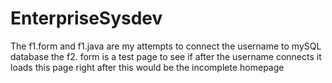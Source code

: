 # EnterpriseSysdev
The f1.form and f1.java are my attempts to connect the username to mySQL database
the f2. form is a test page to see if after the username connects it loads this page right after this would be the incomplete homepage

